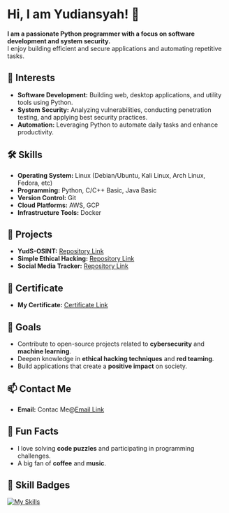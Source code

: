 # Hi, I am Yudiansyah! 👋

**I am a passionate Python programmer with a focus on software development and system security.**  
I enjoy building efficient and secure applications and automating repetitive tasks.

## 🚀 Interests

- **Software Development:** Building web, desktop applications, and utility tools using Python.  
- **System Security:** Analyzing vulnerabilities, conducting penetration testing, and applying best security practices.  
- **Automation:** Leveraging Python to automate daily tasks and enhance productivity.  

## 🛠️ Skills

- **Operating System:** Linux (Debian/Ubuntu, Kali Linux, Arch Linux, Fedora, etc)
- **Programming:** Python, C/C++ Basic, Java Basic 
- **Version Control:** Git  
- **Cloud Platforms:** AWS, GCP  
- **Infrastructure Tools:** Docker

## 🌟 Projects

- **YudS-OSINT:**              [Repository Link](https://github.com/yudiiansyaah/YudS-OSINT.git)  
- **Simple Ethical Hacking:**  [Repository Link](https://github.com/yudiiansyaah/python-ethical-hacking.git)
- **Social Media Tracker:**    [Repository Link](https://github.com/yudiiansyaah/sosmed-tracker.git)

## 🏅 Certificate

- **My Certificate:**  [Certificate Link](https://drive.google.com/drive/folders/1ZyFj4mYvCHrIVYXjxf46AbppjpQyY1Jk?usp=sharing)

## 🎯 Goals

- Contribute to open-source projects related to **cybersecurity** and **machine learning**.  
- Deepen knowledge in **ethical hacking techniques** and **red teaming**.  
- Build applications that create a **positive impact** on society.  

## 📫 Contact Me

- **Email:** Contac Me@[Email Link](411221035@mahasiswa.undira.ac.id)

## 🎉 Fun Facts

- I love solving **code puzzles** and participating in programming challenges.  
- A big fan of **coffee** and **music**.  

## 🏅 Skill Badges

[![My Skills](https://skillicons.dev/icons?i=python,django,flask,c,cpp,java,docker,linux,debian,ubuntu,kali,arch,aws,gcp,git&size=20)](https://skillicons.dev)
